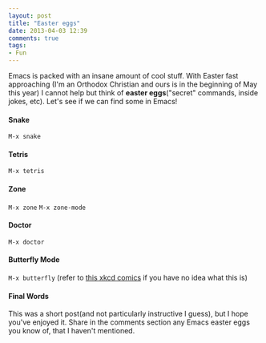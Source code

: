 ```yaml
---
layout: post
title: "Easter eggs"
date: 2013-04-03 12:39
comments: true
tags:
- Fun
---
```


Emacs is packed with an insane amount of cool stuff. With Easter fast
approaching (I'm an Orthodox Christian and ours is in the beginning of
May this year) I cannot help but think of **easter eggs**("secret"
commands, inside jokes, etc). Let's see if we can find some in Emacs!

#### Snake

`M-x snake`

#### Tetris

`M-x tetris`

#### Zone

`M-x zone`
`M-x zone-mode`

#### Doctor

`M-x doctor`

#### Butterfly Mode

`M-x butterfly` (refer to [this xkcd comics](http://xkcd.com/378/) if
you have no idea what this is)

#### Final Words

This was a short post(and not particularly instructive I guess), but I
hope you've enjoyed it. Share in the comments section any Emacs easter
eggs you know of, that I haven't mentioned.
